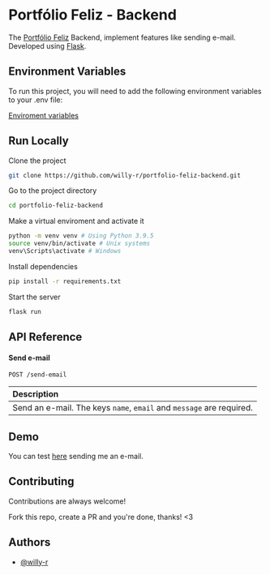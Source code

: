 # Portfólio Feliz - Backend 

The [Portfólio Feliz](https://github.com/willy-r/portfolio-feliz) Backend, implement features like sending e-mail. Developed using [Flask](https://flask.palletsprojects.com/en/2.0.x/).


## Environment Variables

To run this project, you will need to add the following environment variables to your .env file:

[Enviroment variables](https://github.com/willy-r/portfolio-feliz-backend/blob/main/.env.example)


## Run Locally

Clone the project

```bash
git clone https://github.com/willy-r/portfolio-feliz-backend.git
```

Go to the project directory

```bash
cd portfolio-feliz-backend
```

Make a virtual enviroment and activate it

```bash
python -m venv venv # Using Python 3.9.5
source venv/bin/activate # Unix systems 
venv\Scripts\activate # Windows
```

Install dependencies

```bash
pip install -r requirements.txt
```

Start the server

```bash
flask run
```


## API Reference

#### Send e-mail

```http
POST /send-email
```

| Description                |
| :------------------------- |
| Send an e-mail. The keys `name`, `email` and `message` are required. |


## Demo

You can test [here](https://portfolio-feliz-backend.herokuapp.com/) sending me an e-mail.


## Contributing

Contributions are always welcome!

Fork this repo, create a PR and you're done, thanks! <3


## Authors

- [@willy-r](https://github.com/willy-r)

